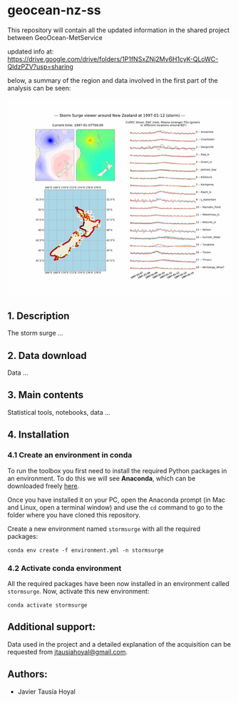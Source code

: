 # geocean-nz-ss

This repository will contain all the updated information in the shared project between GeoOcean-MetService

updated info at: https://drive.google.com/drive/folders/1P1fNSxZNj2Mv6H1cyK-QLoWC-QldzPZV?usp=sharing

below, a summary of the region and data involved in the first part of the analysis can be seen:

![gif](/media/videos/example.gif)

## 1. Description

The storm surge ...

## 2. Data download

Data ...

## 3. Main contents

Statistical tools, notebooks, data ...

## 4. Installation

### 4.1 Create an environment in conda

To run the toolbox you first need to install the required Python packages in an environment. To do this we will see **Anaconda**, which can be downloaded freely [here](https://www.anaconda.com/download/).

Once you have installed it on your PC, open the Anaconda prompt (in Mac and Linux, open a terminal window) and use the `cd` command to go to the folder where you have cloned this repository.

Create a new environment named `stormsurge` with all the required packages:

```
conda env create -f environment.yml -n stormsurge
```

### 4.2 Activate conda environment

All the required packages have been now installed in an environment called `stormsurge`. Now, activate this new environment:

```
conda activate stormsurge
```

## Additional support:

Data used in the project and a detailed explanation of the acquisition can be requested from jtausiahoyal@gmail.com.

## Authors:

* Javier Tausía Hoyal